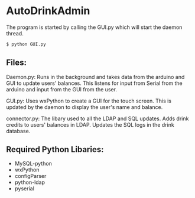 AutoDrinkAdmin
==============

The program is started by calling the GUI.py which will start the daemon thread.

``` bash
$ python GUI.py
```

## Files:
Daemon.py:
	Runs in the background and takes data from the arduino and GUI to update users' 
balances. This listens for input from Serial from the arduino and input from 
the GUI from the user. 

GUI.py:
	Uses wxPython to create a GUI for the touch screen. This is updated by the daemon
to display the user's name and balance.

connector.py:
	The libary used to all the LDAP and SQL updates. Adds drink credits to users' 
balances in LDAP. Updates the SQL logs in the drink database.


## Required Python Libaries:
- MySQL-python
- wxPython
- configParser
- python-ldap
- pyserial 
